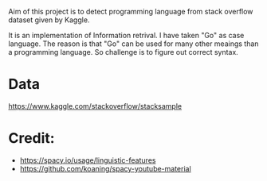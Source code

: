 Aim of this project is to detect programming language from stack overflow dataset given by Kaggle.

It is an implementation of Information retrival. I have taken "Go" as case language. The reason is that "Go" can be used for many other meaings than a programming language. So challenge is to figure out correct syntax.

# Data

https://www.kaggle.com/stackoverflow/stacksample

# Credit:

- https://spacy.io/usage/linguistic-features
- https://github.com/koaning/spacy-youtube-material
